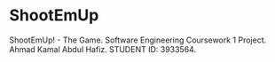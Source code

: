 # ShootEmUp
ShootEmUp! - The Game.             Software Engineering Coursework 1 Project.            Ahmad Kamal Abdul Hafiz. STUDENT ID: 3933564.
